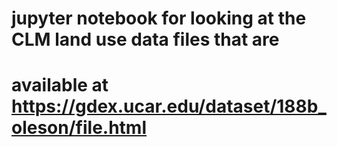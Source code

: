 # jupyter notebook for looking at the CLM land use data files that are
# available at https://gdex.ucar.edu/dataset/188b_oleson/file.html
